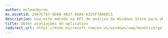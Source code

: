 ```yaml
---
author: mcleanbyron
ms.assetid: 2967C757-9D8A-4B37-8AA4-A325F7A060C5
description: Use este método na API de análise da Windows Store para obter dados de opinião para um determinado intervalo de datas e outros filtros opcionais.
title: Obter avaliações de aplicativo
redirect_url: https://msdn.microsoft.com/en-us/windows/uwp/monetize/get-error-reporting-data
---
```



<!--HONumber=May16_HO2-->



